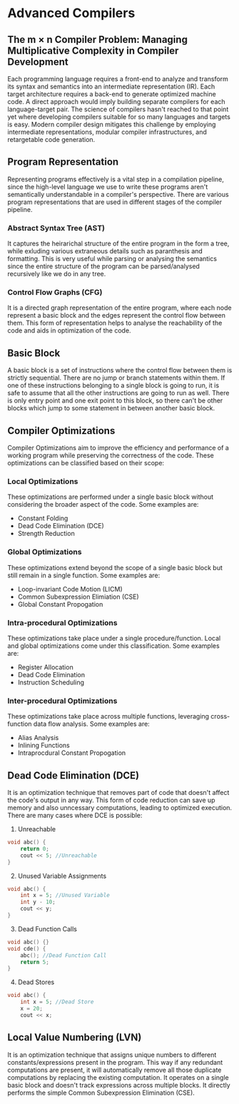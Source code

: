 # Advanced Compilers

## The m × n Compiler Problem: Managing Multiplicative Complexity in Compiler Development
Each programming language requires a front-end to analyze and transform its syntax and semantics into an intermediate representation (IR). Each target architecture requires a back-end to generate optimized machine code. A direct approach would imply building separate compilers for each language-target pair. The science of compilers hasn't reached to that point yet
where developing compilers suitable for so many languages and targets is easy. Modern compiler design mitigates this challenge by employing intermediate representations, modular compiler infrastructures, and retargetable code generation. 

## Program Representation 
Representing programs effectively is a vital step in a compilation pipeline, since the high-level language we use to write these programs aren't semantically understandable in a compiler's perspective. There are various program representations that are used in different stages of the compiler pipeline. 

### Abstract Syntax Tree (AST) 
It captures the heirarichal structure of the entire program in the form a tree, while exluding various extraneous details such as paranthesis and formatting. This is very useful while parsing or analysing the semantics since the entire structure of the program can be parsed/analysed recursively like we do in any tree. 

### Control Flow Graphs (CFG) 
It is a directed graph representation of the entire program, where each node represent a basic block and the edges represent the control flow between them. This form of representation helps to analyse the reachability of the code and aids in optimization of the code. 

## Basic Block 
A basic block is a set of instructions where the control flow between them is strictly sequential. There are no jump or branch statements within them. If one of these instructions belonging to a single block is going to run, it is safe to assume that all the other instructions are going to run as well. There is only entry point and one exit point to this block, so 
there can't be other blocks which jump to some statement in between another basic block. 

## Compiler Optimizations
Compiler Optimizations aim to improve the efficiency and performance of a working program while preserving the correctness of the code. These optimizations can be classified based on their scope: 

### Local Optimizations
These optimizations are performed under a single basic block without considering the broader aspect of the code. Some examples are: 
* Constant Folding
* Dead Code Elimination (DCE)
* Strength Reduction

### Global Optimizations
These optimizations extend beyond the scope of a single basic block but still remain in a single function. Some examples are: 
* Loop-invariant Code Motion (LICM)
* Common Subexpression Elimiation (CSE)
* Global Constant Propogation

### Intra-procedural Optimizations
These optimizations take place under a single procedure/function. Local and global optimizations come under this classification. Some examples are: 
* Register Allocation
* Dead Code Elimination
* Instruction Scheduling

### Inter-procedural Optimizations 
These optimizations take place across multiple functions, leveraging cross-function data flow analysis. Some examples are: 
* Alias Analysis
* Inlining Functions
* Intraprocdural Constant Propogation

## Dead Code Elimination (DCE)
It is an optimization technique that removes part of code that doesn't affect the code's output in any way. This form of code reduction can save up memory and also unncessary computations, leading to optimized execution. There are many cases where DCE is possible: 

1. Unreachable
```c++
void abc() {
    return 0;
    cout << 5; //Unreachable
}
```
2. Unused Variable Assignments
```c++
void abc() {
    int x = 5; //Unused Variable
    int y - 10;
    cout << y;
}
```
3. Dead Function Calls
```c++
void abc() {}
void cde() {
    abc(); //Dead Function Call
    return 5;
}
```
4. Dead Stores
```c++
void abc() {
    int x = 5; //Dead Store
    x = 20;
    cout << x;
```

## Local Value Numbering (LVN)
It is an optimization technique that assigns unique numbers to different constants/expressions present in the program. This way if any redundant computations are present, it will automatically remove all those duplicate computations by replacing the existing computation. It operates on a single basic block and doesn't track expressions across multiple blocks. 
It directly performs the simple Common Subexpression Elimination (CSE). 
